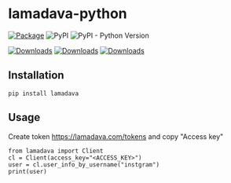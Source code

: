 # lamadava-python

[![Package](https://github.com/adw0rd/lamadava/actions/workflows/python-package.yml/badge.svg?branch=master)](https://github.com/adw0rd/lamadava/actions/workflows/python-package.yml)
![PyPI](https://img.shields.io/pypi/v/lamadava)
![PyPI - Python Version](https://img.shields.io/pypi/pyversions/lamadava)

[![Downloads](https://pepy.tech/badge/lamadava)](https://pepy.tech/project/lamadava)
[![Downloads](https://pepy.tech/badge/lamadava/month)](https://pepy.tech/project/lamadava)
[![Downloads](https://pepy.tech/badge/lamadava/week)](https://pepy.tech/project/lamadava)


## Installation

```
pip install lamadava
```

## Usage

Create token https://lamadava.com/tokens and copy "Access key"

```
from lamadava import Client
cl = Client(access_key="<ACCESS_KEY>")
user = cl.user_info_by_username("instgram")
print(user)
```
